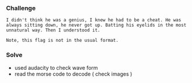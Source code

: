 ### Challenge

```
I didn't think he was a genius, I knew he had to be a cheat. He was always sitting down, he never got up. Batting his eyelids in the most unnatural way. Then I understood it.

Note, this flag is not in the usual format.
```

### Solve

* used audacity to check wave form
* read the morse code to decode ( check images )